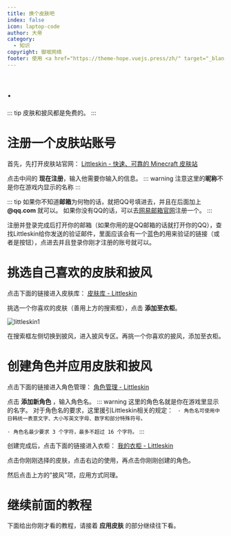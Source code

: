 ```yaml
---
title: 换个皮肤吧
index: false
icon: laptop-code
author: 大帝
category:
  - 知识
copyright: 御坂网络
footer: 使用 <a href="https://theme-hope.vuejs.press/zh/" target="_blank">VuePress Theme Hope</a> 主题 | MIT 协议, 版权所有 © 2025-至今 Misaka2298
---
```


# . 

::: tip 皮肤和披风都是免费的。
:::

# 注册一个皮肤站账号

首先，先打开皮肤站官网：
[Littleskin - 快速、可靠的 Minecraft 皮肤站](https://littleskin.cn)


点击中间的 **现在注册**，输入他需要你输入的信息。
::: warning 注意这里的**昵称**不是你在游戏内显示的名称
:::

::: tip 如果你不知道**邮箱**为何物的话，就把QQ号填进去，并且在后面加上 **@qq.com** 就可以。
如果你没有QQ的话，可以去[网易邮箱官网](https://mail.163.com/)注册一个。
:::

注册并登录完成后打开你的邮箱（如果你用的是QQ邮箱的话就打开你的QQ），查找Littleskin给你发送的验证邮件，里面应该会有一个蓝色的用来验证的链接（或者是按钮），点进去并且登录你刚才注册的账号就可以。

# 挑选自己喜欢的皮肤和披风

点击下面的链接进入皮肤库：
[皮肤库 - Littleskin](https://littleskin.cn/skinlib)

挑选一个你喜欢的皮肤（善用上方的搜索框），点击 **添加至衣柜**。

<img src="https://img.misaka2298.icu/mndocs/littleskin1.png" alt="littleskin1" title="littleskin1">

在搜索框左侧切换到披风，进入披风专区。再挑一个你喜欢的披风，添加至衣柜。

# 创建角色并应用皮肤和披风

点击下面的链接进入角色管理：
[角色管理 - Littleskin](https://littleskin.cn/user/player)

点击 **添加新角色** ，输入角色名。
::: warning 这里的角色名就是你在游戏里显示的名字。
对于角色名的要求，这里援引Littleskin相关的规定：
` · 角色名可使用中日韩统一表意文字、大小写英文字母、数字和部分特殊符号。`

`· 角色名最少要求 3 个字符，最多不超过 16 个字符。`
:::

创建完成后，点击下面的链接进入衣柜：
[我的衣柜 - Littleskin](https://littleskin.cn/user/closet)

点击你刚刚选择的皮肤，点击右边的使用，再点击你刚刚创建的角色。

然后点击上方的"披风"项，应用方式同理。

# 继续前面的教程
下面给出你刚才看的教程，请接着 **应用皮肤** 的部分继续往下看。
<div class="vp-card-container">
  <VPCard
    title="用电脑游玩"
    desc="其实电脑游玩体验比手机好不少的"
    link="./win.md"
  />
  <VPCard
    title="用手机游玩"
    desc="但手机也没差到哪里去就是"
    link="./android.md"
  />
</div>
